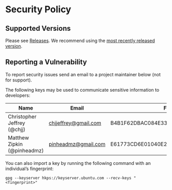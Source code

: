 # Security Policy

## Supported Versions

Please see [Releases](https://github.com/handshake-org/hsd/releases).
We recommend using the [most recently released version](https://github.com/handshake-org/hsd/releases/latest).

## Reporting a Vulnerability

To report security issues send an email to a project maintainer below (not for support).

The following keys may be used to communicate sensitive information to developers:

| Name | Email | Fingerprint | Full Key |
|------|-------|-------------|----------|
| Christopher Jeffrey (@chjj) | chjjeffrey@gmail.com | B4B1F62DBAC084E333F3A04A8962AB9DE6666BBD | https://keybase.io/chjj |
| Matthew Zipkin (@pinheadmz) | pinheadmz@gmail.com  | E61773CD6E01040E2F1BD78CE7E2984B6289C93A | https://keybase.io/pinheadmz |

You can also import a key by running the following command with an individual’s fingerprint:

`gpg --keyserver hkps://keyserver.ubuntu.com --recv-keys "<fingerprint>"`

